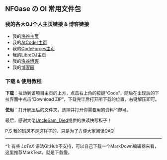 ## NFGase の OI 常用文件包

### 我的各大OJ个人主页链接 & 博客链接

- 我的[洛谷主页](https://www.luogu.com.cn/user/740004)
- 我的[AtCoder主页](https://atcoder.jp/users/NFGase)
- 我的[CodeForces主页](https://codeforces.com/profile/RoutineX)
- 我的[LibreOJ主页](https://loj.ac/u/NFGase)
- 我的[洛谷博客](https://www.luogu.com.cn/blog/NFGase/)
- 我的[博客园](https://www.cnblogs.com/NFGase/)

### 下载 & 使用教程

**下载**：拉动到该项目主页的上方，点击右上角的按键“Code”，随后在出现后的下拉界面中点击“Download ZIP”，下载完毕后打开所下载的位置，右键解压即可。

**使用**：打开解压后的文件夹，选择并打开你需要用的资料^1即可。

最后，感谢大佬[UncleSam_Died](https://blog.csdn.net/m0_73020012)提供的快读快写板子！

P.S 我的码风不是这样子的，只是为了方便大家阅读QAQ

----

^1: 有些 $LaTeX$ 语法GitHub不支持，可以自己下载一个MarkDown编辑器来看，这里推荐MarkText，就是下载慢。
